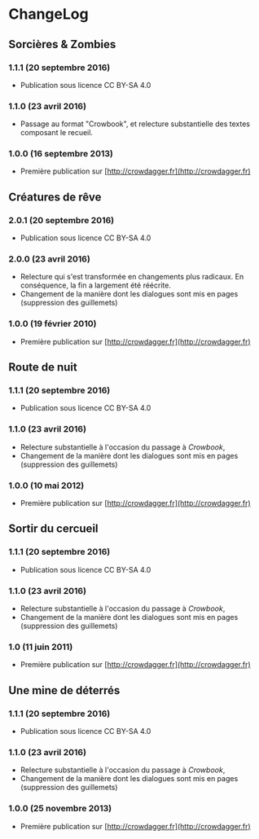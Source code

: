 ChangeLog 
=========

Sorcières & Zombies 
-------------------

### 1.1.1 (20 septembre 2016) ###
* Publication sous licence CC BY-SA 4.0

### 1.1.0 (23 avril 2016) ###
* Passage au format "Crowbook", et relecture substantielle des textes
  composant le recueil.

### 1.0.0 (16 septembre 2013) ###
* Première publication sur [http://crowdagger.fr](http://crowdagger.fr)





Créatures de rêve 
------------------

### 2.0.1 (20 septembre 2016) ###
* Publication sous licence CC BY-SA 4.0

### 2.0.0 (23 avril 2016) ###
* Relecture qui s'est transformée en changements plus radicaux. En
conséquence, la fin a largement été réécrite.
* Changement de la manière dont les dialogues sont mis en pages
  (suppression des guillemets)


### 1.0.0 (19 février 2010) ###
* Première publication sur [http://crowdagger.fr](http://crowdagger.fr)





Route de nuit
-------------

### 1.1.1 (20 septembre 2016) ###
* Publication sous licence CC BY-SA 4.0

### 1.1.0 (23 avril 2016) ###
* Relecture substantielle à l'occasion du passage à *Crowbook*,
* Changement de la manière dont les dialogues sont mis en pages
  (suppression des guillemets)

### 1.0.0 (10 mai 2012) ###
* Première publication sur [http://crowdagger.fr](http://crowdagger.fr)





Sortir du cercueil
-------------------

### 1.1.1 (20 septembre 2016) ###
* Publication sous licence CC BY-SA 4.0

### 1.1.0 (23 avril 2016) ###
* Relecture substantielle à l'occasion du passage à *Crowbook*,
* Changement de la manière dont les dialogues sont mis en pages
(suppression des guillemets)


### 1.0 (11 juin 2011) ###
* Première publication sur [http://crowdagger.fr](http://crowdagger.fr)



Une mine de déterrés
--------------------

### 1.1.1 (20 septembre 2016) ###
* Publication sous licence CC BY-SA 4.0

### 1.1.0 (23 avril 2016) ###
* Relecture substantielle à l'occasion du passage à *Crowbook*,
* Changement de la manière dont les dialogues sont mis en pages
  (suppression des guillemets)

### 1.0.0 (25 novembre 2013) ###
* Première publication sur [http://crowdagger.fr](http://crowdagger.fr)
